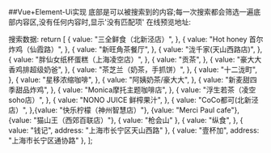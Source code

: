 ##Vue+Element-Ui实现
底部是可以被搜索到的内容;每一次搜索都会筛选一遍底部内容区,没有任何内容时,显示'没有匹配项'
在线预览地址:


搜索数据:
 return [
{
    value: "三全鲜食（北新泾店）",
},
{
    value: "Hot honey 首尔炸鸡（仙霞路）",
},
{
    value: "新旺角茶餐厅",
},
{
    value: "泷千家(天山西路店)",
},
{
    value: "胖仙女纸杯蛋糕（上海凌空店）",
},
{
    value: "贡茶",
},
{
    value: "豪大大香鸡排超级奶爸",
},
{
    value: "茶芝兰（奶茶，手抓饼）",
},
{
    value: "十二泷町",
},
{
    value: "星移浓缩咖啡",
},
{
    value: "阿姨奶茶/豪大大",
},
{
    value: "新麦甜四季甜品炸鸡",
},
{
    value: "Monica摩托主题咖啡店",
},
{
    value: "浮生若茶（凌空soho店）",
},
{
    value: "NONO JUICE  鲜榨果汁",
},
{
    value: "CoCo都可(北新泾店）",
},{value: "快乐柠檬（神州智慧店）"},
{value: "Merci Paul cafe"},
{value: "猫山王（西郊百联店）"},
{ value: "枪会山" },
{
    value: "纵食",
},
{ value: "钱记", address: "上海市长宁区天山西路" },
{ value: "壹杯加", address: "上海市长宁区通协路" },
                        ];